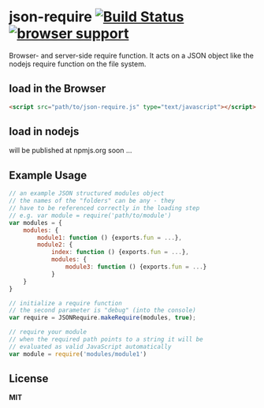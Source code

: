 # json-require [![Build Status](https://travis-ci.org/llabball/json-require.svg?branch=develop)](https://travis-ci.org/llabball/json-require) [![browser support](https://ci.testling.com/llabball/json-require.png)](https://ci.testling.com/llabball/json-require)

Browser- and server-side require function. It acts on a JSON object like the nodejs require function on the file system.

## load in the Browser

```html
<script src="path/to/json-require.js" type="text/javascript"></script>
```

## load in nodejs

will be published at npmjs.org soon ...

## Example Usage

``` js
// an example JSON structured modules object
// the names of the "folders" can be any - they
// have to be referenced correctly in the loading step
// e.g. var module = require('path/to/module')
var modules = {
	modules: {
		module1: function () {exports.fun = ...},
		module2: {
			index: function () {exports.fun = ...},
			modules: {
				module3: function () {exports.fun = ...}
			}
	}
}

// initialize a require function
// the second parameter is "debug" (into the console)
var require = JSONRequire.makeRequire(modules, true);

// require your module
// when the required path points to a string it will be
// evaluated as valid JavaScript automatically
var module = require('modules/module1')

```
## License

**MIT**
